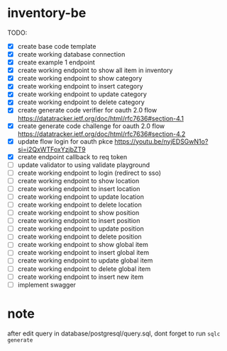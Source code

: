 # inventory-be

TODO:
- [x] create base code template
- [x] create working database connection
- [x] create example 1 endpoint
- [x] create working endpoint to show all item in inventory
- [x] create working endpoint to show category
- [x] create working endpoint to insert category
- [x] create working endpoint to update category
- [x] create working endpoint to delete category
- [x] create generate code verifier for oauth 2.0 flow https://datatracker.ietf.org/doc/html/rfc7636#section-4.1
- [x] create generate code challenge for oauth 2.0 flow https://datatracker.ietf.org/doc/html/rfc7636#section-4.2
- [x] update flow login for oauth pkce https://youtu.be/nyjEDSGwN1o?si=i2QxWTFoxYzjbZT9
- [x] create endpoint callback to req token
- [ ] update validator to using validate playground
- [ ] create working endpoint to login (redirect to sso)
- [ ] create working endpoint to show location
- [ ] create working endpoint to insert location
- [ ] create working endpoint to update location
- [ ] create working endpoint to delete location
- [ ] create working endpoint to show position
- [ ] create working endpoint to insert position
- [ ] create working endpoint to update position
- [ ] create working endpoint to delete position
- [ ] create working endpoint to show global item
- [ ] create working endpoint to insert global item
- [ ] create working endpoint to update global item
- [ ] create working endpoint to delete global item
- [ ] create working endpoint to insert new item
- [ ] implement swagger

# note
after edit query in database/postgresql/query.sql, dont forget to run
`sqlc generate`